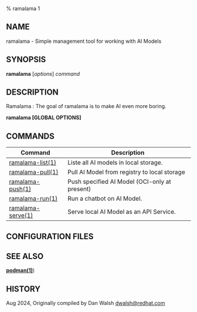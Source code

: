 % ramalama 1

## NAME
ramalama - Simple management tool for working with AI Models

## SYNOPSIS
**ramalama** [*options*] *command*

## DESCRIPTION
Ramalama : The goal of ramalama is to make AI even more boring.

**ramalama [GLOBAL OPTIONS]**

## COMMANDS

| Command                                          | Description                                                                 |
| ------------------------------------------------ | --------------------------------------------------------------------------- |
| [ramalama-list(1)](ramalama-list.1.md)  | Liste all AI models in local storage.                       |
| [ramalama-pull(1)](ramalama-pull.1.md)  | Pull AI Model from registry to local storage                |
| [ramalama-push(1)](ramalama-push.1.md)  | Push specified AI Model (OCI-only at present)               |
| [ramalama-run(1)](ramalama-run.1.md)    | Run a chatbot on AI Model.                                  |
| [ramalama-serve(1)](ramalama-serve.1.md)| Serve local AI Model as an API Service.                     |

## CONFIGURATION FILES


## SEE ALSO
**[podman(1)](https://github.com/containers/podman/blob/main/docs/podman.1.md)**)

## HISTORY
Aug 2024, Originally compiled by Dan Walsh <dwalsh@redhat.com>
